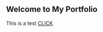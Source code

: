 ## Welcome to My Portfolio
This is a test
<a href="http://www.sevenoaksart.co.uk/images/undconstand.gif">CLICK</a>
